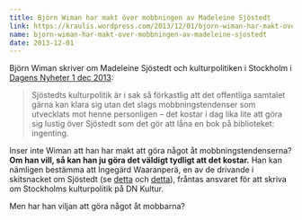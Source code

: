 ```yaml
---
title: Björn Wiman har makt över mobbningen av Madeleine Sjöstedt
link: https://kraulis.wordpress.com/2013/12/01/bjorn-wiman-har-makt-over-mobbningen-av-madeleine-sjostedt/
name: bjorn-wiman-har-makt-over-mobbningen-av-madeleine-sjostedt
date: 2013-12-01
---
```

Björn Wiman skriver om Madeleine Sjöstedt och kulturpolitiken i Stockholm i [Dagens Nyheter 1 dec 2013](http://www.dn.se/kultur-noje/kronikor/bjorn-wiman-anna-odells-film-satter-fart-pa-kulturens-kretslopp/):

> Sjöstedts kulturpolitik är i sak så förkastlig att det offentliga samtalet gärna kan klara sig utan det slags mobbningstendenser som utvecklats mot henne personligen – det kostar i dag lika lite att göra sig lustig över Sjöstedt som det gör att låna en bok på biblioteket: ingenting.

Inser inte Wiman att han har makt att göra något åt mobbningstendenserna? **Om han vill, så kan han ju göra det väldigt tydligt att det kostar.** Han kan nämligen bestämma att Ingegärd Waaranperä, en av de drivande i skitsnacket om Sjöstedt (se [detta](/posts/) och [detta](/posts/)), fråntas ansvaret för att skriva om Stockholms kulturpolitik på DN Kultur.

Men har han viljan att göra något åt mobbarna?

